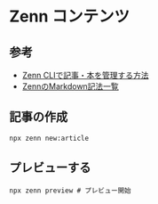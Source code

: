 # Zenn コンテンツ

## 参考  
* [Zenn CLIで記事・本を管理する方法](https://zenn.dev/zenn/articles/zenn-cli-guide)  
* [ZennのMarkdown記法一覧](https://zenn.dev/zenn/articles/markdown-guide)  

## 記事の作成

```shell
npx zenn new:article
```

## プレビューする

```shell
npx zenn preview # プレビュー開始
```